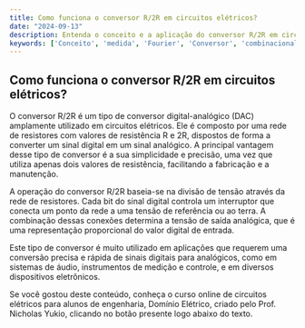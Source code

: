 ```yaml
---
title: Como funciona o conversor R/2R em circuitos elétricos?
date: "2024-09-13"
description: Entenda o conceito e a aplicação do conversor R/2R em circuitos elétricos.
keywords: ['Conceito', 'medida', 'Fourier', 'Conversor', 'combinacional', 'R/2R', 'Ordem']
---
```


## Como funciona o conversor R/2R em circuitos elétricos?

O conversor R/2R é um tipo de conversor digital-analógico (DAC) amplamente utilizado em circuitos elétricos. Ele é composto por uma rede de resistores com valores de resistência R e 2R, dispostos de forma a converter um sinal digital em um sinal analógico. A principal vantagem desse tipo de conversor é a sua simplicidade e precisão, uma vez que utiliza apenas dois valores de resistência, facilitando a fabricação e a manutenção.

A operação do conversor R/2R baseia-se na divisão de tensão através da rede de resistores. Cada bit do sinal digital controla um interruptor que conecta um ponto da rede a uma tensão de referência ou ao terra. A combinação dessas conexões determina a tensão de saída analógica, que é uma representação proporcional do valor digital de entrada.

Este tipo de conversor é muito utilizado em aplicações que requerem uma conversão precisa e rápida de sinais digitais para analógicos, como em sistemas de áudio, instrumentos de medição e controle, e em diversos dispositivos eletrônicos.

Se você gostou deste conteúdo, conheça o curso online de circuitos elétricos para alunos de engenharia, Domínio Elétrico, criado pelo Prof. Nicholas Yukio, clicando no botão presente logo abaixo do texto.